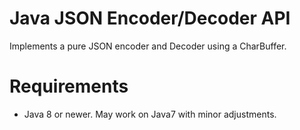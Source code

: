 # Java JSON Encoder/Decoder API
Implements a pure JSON encoder and Decoder using a CharBuffer.

# Requirements
* Java 8 or newer. May work on Java7 with minor adjustments.
